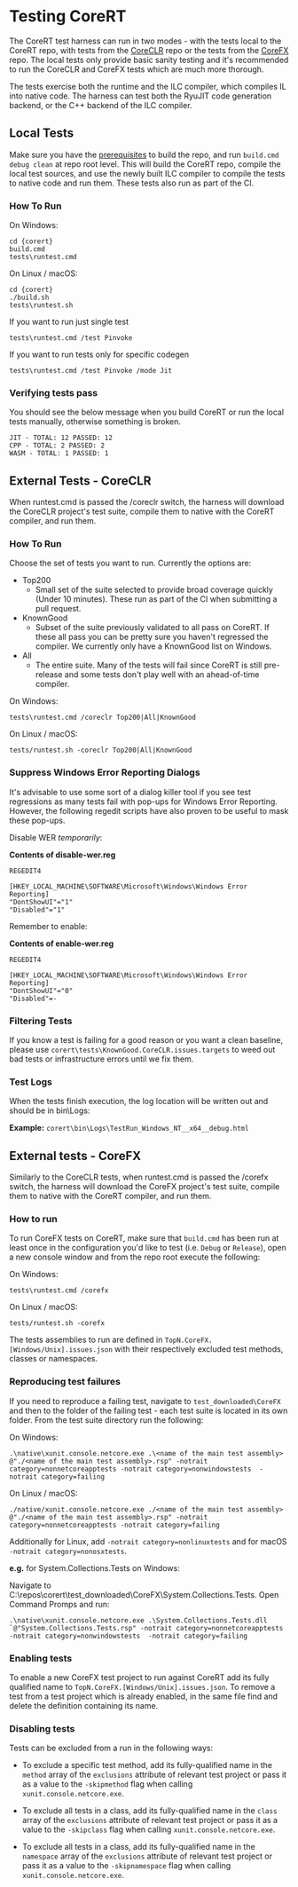 # Testing CoreRT

The CoreRT test harness can run in two modes - with the tests local to the CoreRT repo, with tests from the [CoreCLR](https://github.com/dotnet/coreclr) repo or the tests from the [CoreFX](https://github.com/dotnet/corefx) repo. The local tests only provide basic sanity testing and it's recommended to run the CoreCLR and CoreFX tests which are much more thorough.

The tests exercise both the runtime and the ILC compiler, which compiles IL into native code. The harness can test both the RyuJIT code generation backend, or the C++ backend of the ILC compiler.

## Local Tests

Make sure you have the [prerequisites](prerequisites-for-building.md) to build the repo, and run `build.cmd debug clean` at repo root level. This will build the CoreRT repo, compile the local test sources, and use the newly built ILC compiler to compile the tests to native code and run them. These tests also run as part of the CI.

### How To Run

On Windows:
```
cd {corert}
build.cmd
tests\runtest.cmd
```

On Linux / macOS:
```
cd {corert}
./build.sh
tests\runtest.sh
```

If you want to run just single test
```
tests\runtest.cmd /test Pinvoke
```

If you want to run tests only for specific codegen
```
tests\runtest.cmd /test Pinvoke /mode Jit
```


### Verifying tests pass
You should see the below message when you build CoreRT or run the local tests manually, otherwise something is broken.

```
JIT - TOTAL: 12 PASSED: 12
CPP - TOTAL: 2 PASSED: 2
WASM - TOTAL: 1 PASSED: 1
```

## External Tests - CoreCLR

When runtest.cmd is passed the /coreclr switch, the harness will download the CoreCLR project's test suite, compile them to native with the CoreRT compiler, and run them.

### How To Run

Choose the set of tests you want to run. Currently the options are:

* Top200
  * Small set of the suite selected to provide broad coverage quickly (Under 10 minutes). These run as part of the CI when submitting a pull request.
* KnownGood
  * Subset of the suite previously validated to all pass on CoreRT. If these all pass you can be pretty sure you haven't regressed the compiler. We currently only have a KnownGood list on Windows.
* All
  * The entire suite. Many of the tests will fail since CoreRT is still pre-release and some tests don't play well with an ahead-of-time compiler.

On Windows:

```
tests\runtest.cmd /coreclr Top200|All|KnownGood
```

On Linux / macOS:

```
tests/runtest.sh -coreclr Top200|All|KnownGood
```

### Suppress Windows Error Reporting Dialogs

It's advisable to use some sort of a dialog killer tool if you see test regressions as many tests fail with pop-ups for Windows Error Reporting. However, the following regedit scripts have also proven to be useful to mask these pop-ups.

Disable WER *temporarily*:

**Contents of disable-wer.reg**

```
REGEDIT4

[HKEY_LOCAL_MACHINE\SOFTWARE\Microsoft\Windows\Windows Error Reporting]
"DontShowUI"="1"
"Disabled"="1"
```

Remember to enable:

**Contents of enable-wer.reg**

```
REGEDIT4

[HKEY_LOCAL_MACHINE\SOFTWARE\Microsoft\Windows\Windows Error Reporting]
"DontShowUI"="0"
"Disabled"=-
```

### Filtering Tests

If you know a test is failing for a good reason or you want a clean baseline, please use ```corert\tests\KnownGood.CoreCLR.issues.targets``` to weed out bad tests or infrastructure errors until we fix them.

### Test Logs

When the tests finish execution, the log location will be written out and should be in bin\Logs:

**Example:** ```corert\bin\Logs\TestRun_Windows_NT__x64__debug.html```

## External tests - CoreFX

Similarly to the CoreCLR tests, when runtest.cmd is passed the /corefx switch, the harness will download the CoreFX project's test suite, compile them to native with the CoreRT compiler, and run them.

### How to run

To run CoreFX tests on CoreRT, make sure that `build.cmd` has been run at least once in the configuration you'd like to test (i.e. `Debug` or `Release`), open a new console window and from the repo root execute the following:

On Windows:

```
tests\runtest.cmd /corefx
```

On Linux / macOS:

```
tests/runtest.sh -corefx
```

The tests assemblies to run are defined in `TopN.CoreFX.[Windows/Unix].issues.json` with their respectively excluded test methods, classes or namespaces.

### Reproducing test failures

If you need to reproduce a failing test, navigate to ```test_downloaded\CoreFX``` and then to the folder of the failing test - each test suite is located in its own folder. From the test suite directory run the following:

On Windows:

```
.\native\xunit.console.netcore.exe .\<name of the main test assembly>  @"./<name of the main test assembly>.rsp" -notrait category=nonnetcoreapptests -notrait category=nonwindowstests  -notrait category=failing
```

On Linux / macOS:

```
./native/xunit.console.netcore.exe ./<name of the main test assembly>  @"./<name of the main test assembly>.rsp" -notrait category=nonnetcoreapptests -notrait category=failing
```

Additionally for Linux, add `-notrait category=nonlinuxtests` and for macOS `-notrait category=nonosxtests`.

**e.g.** for System.Collections.Tests on Windows:

Navigate to C:\repos\corert\test_downloaded\CoreFX\System.Collections.Tests. 
Open Command Promps and run:

```
.\native\xunit.console.netcore.exe .\System.Collections.Tests.dll  `@"System.Collections.Tests.rsp" -notrait category=nonnetcoreapptests -notrait category=nonwindowstests  -notrait category=failing
```

### Enabling tests

To enable a new CoreFX test project to run against CoreRT add its fully qualified name to `TopN.CoreFX.[Windows/Unix].issues.json`.
To remove a test from a test project which is already enabled, in the same file find and delete the definition containing its name.

### Disabling tests

Tests can be excluded from a run in the following ways:

* To exclude a specific test method, add its fully-qualified name in the `method` array of the `exclusions` attribute of relevant test project or pass it as a value to the `-skipmethod` flag when calling `xunit.console.netcore.exe`.

* To exclude all tests in a class, add  its fully-qualified name in the `class` array of the `exclusions` attribute of relevant test project or pass it as a value to the `-skipclass` flag when calling `xunit.console.netcore.exe`.

* To exclude all tests in a class, add  its fully-qualified name in the `namespace` array of the `exclusions` attribute of relevant test project or pass it as a value to the `-skipnamespace` flag when calling `xunit.console.netcore.exe`.
